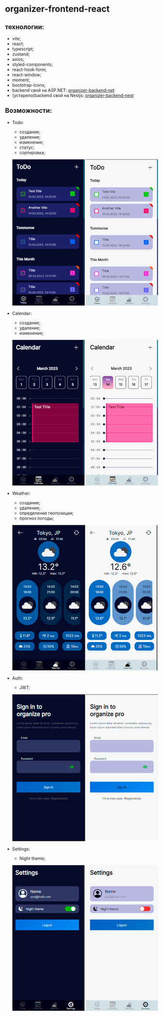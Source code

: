 # organizer-frontend-react

## технологии:

- vite;
- react;
- typescript;
- zustand;
- axios;
- styled-components;
- react-hook-form;
- react-window;
- moment;
- bootstrap-icons;
- backend свой на ASP.NET: [organizer-backend-net](https://github.com/XCrones/organizer-backend-NET)
- (устарело)backend свой на Nestjs: [organizer-backend-nest](https://github.com/XCrones/organizer-backend-nest)

## Возможности:

- Todo:

  - создание;
  - удаление;
  - изменение;
  - статус;
  - сортировка;

  ![Todos](https://github.com/XCrones/organizer-frontend-react/blob/main/preview/todos-dark-light.png)

- Calendar:

  - создание;
  - удаление;
  - изменение;

  ![Calendar](https://github.com/XCrones/organizer-frontend-react/blob/main/preview/calendar-dark-light.png)

- Weather:

  - создание;
  - удаление;
  - определение геопозиции;
  - прогноз погоды;

  ![Weather](https://github.com/XCrones/organizer-frontend-react/blob/main/preview/weather-dark-light.png)

- Auth:

  - JWT;

  ![Auth](https://github.com/XCrones/organizer-frontend-react/blob/main/preview/auth-dark-light.png)

- Settings:

  - Night theme;

  ![Settings](https://github.com/XCrones/organizer-frontend-react/blob/main/preview/settings-dark-light.png)
